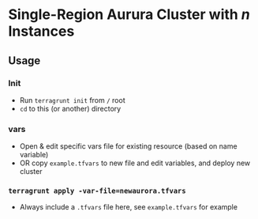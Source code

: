 # Single-Region Aurura Cluster with _n_ Instances


## Usage

### Init 
* Run `terragrunt init` from `/` root
* `cd` to this (or another) directory

### vars
* Open & edit specific vars file for existing resource (based on name variable)
* OR copy `example.tfvars` to new file and edit variables, and deploy new cluster

### `terragrunt apply -var-file=newaurora.tfvars`
* Always include a `.tfvars` file here, see `example.tfvars` for example